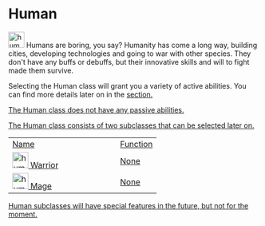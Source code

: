 # Human

<img src="item_minecart.png" alt="human_icon" width="32" style="inline" title="Human Icon"/> Humans are boring, you say? Humanity has come a long way, building cities, developing technologies and going to war with other species. They don't have any buffs or debuffs, but their innovative skills and will to fight made them survive.

<chapter title="Active Abilities"/>

Selecting the Human class will grant you a variety of active abilities. You can find more details later on in the <a href="Elements.md"/>section.

<chapter title="Passive Abilities"/>

The Human class does not have any passive abilities.

<chapter title="Subclasses"/>

The Human class consists of two subclasses that can be selected later on.

<table>
    <tr>
        <td width="200">Name</td>
        <td>Function</td>
    </tr>
    <tr>
        <td><img src="item_minecart.png" alt="human_icon" width="32" style="inline" title="Human Icon"/> Warrior</td>
        <td>None</td>
    </tr>
    <tr>
        <td><img src="item_minecart.png" alt="human_icon" width="32" style="inline" title="Human Icon"/> Mage</td>
        <td>None</td>
    </tr>
</table>

<note>
    Human subclasses will have special features in the future, but not for the moment.
</note>